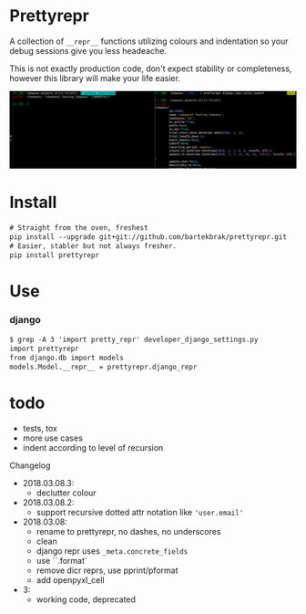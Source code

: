 # Prettyrepr

A collection of `__repr__` functions utilizing colours and indentation so your debug sessions give you less headeache.

This is not exactly production code, don't expect stability or completeness,
however this library will make your life easier.

![example](example.png?raw=true)


# Install

```
# Straight from the oven, freshest
pip install --upgrade git+git://github.com/bartekbrak/prettyrepr.git
# Easier, stabler but not always fresher.
pip install prettyrepr
```


# Use
### django

```
$ grep -A 3 'import pretty_repr' developer_django_settings.py
import prettyrepr
from django.db import models
models.Model.__repr__ = prettyrepr.django_repr
```

# todo
- tests, tox
- more use cases
- indent according to level of recursion

Changelog
- 2018.03.08.3:
    - declutter colour
- 2018.03.08.2:
    -  support recursive dotted attr notation like `'user.email'`
- 2018.03.08:
    - rename to prettyrepr, no dashes, no underscores
    - clean
    - django repr uses `_meta.concrete_fields`
    - use ``.format`
    - remove dicr reprs, use pprint/pformat
    - add openpyxl_cell
- 3:
    - working code, deprecated
